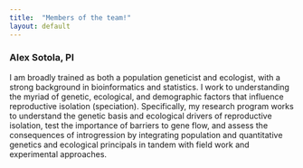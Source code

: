 ```yaml
---
title:  "Members of the team!"
layout: default
---
```


<h3>Alex Sotola, PI</h3>

I am broadly trained as both a population geneticist and ecologist, with a strong background in bioinformatics and statistics. I work to understanding the myriad of genetic, ecological, and demographic factors that influence reproductive isolation (speciation). Specifically, my research program works to understand the genetic basis and ecological drivers of reproductive isolation, test the importance of barriers to gene flow, and assess the consequences of introgression by integrating population and quantitative genetics and ecological principals in tandem with field work and experimental approaches.
